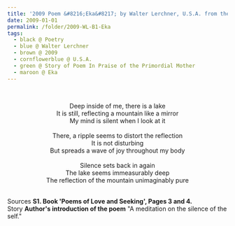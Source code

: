 ```yaml
---
title: '2009 Poem &#8216;Eka&#8217; by Walter Lerchner, U.S.A. from the Book &#8216;Poems of Love and Seeking&#8217;, Pages 3 and 4'
date: 2009-01-01
permalink: /folder/2009-WL-B1-Eka
tags:
  - black @ Poetry
  - blue @ Walter Lerchner
  - brown @ 2009
  - cornflowerblue @ U.S.A.
  - green @ Story of Poem In Praise of the Primordial Mother
  - maroon @ Eka
---
```


<br>

<p style="text-align:center;">
Deep inside of me, there is a lake<br>
It is still, reflecting a mountain like a mirror<br>
My mind is silent when I look at it<br>
<br>
There, a ripple seems to distort the reflection<br>
It is not disturbing<br>
But spreads a wave of joy throughout my body<br>
<br>
Silence sets back in again<br>
The lake seems immeasurably deep<br>
The reflection of the mountain unimaginably pure<br>
</p>

<br>

<wave-list>
<list-title color="DarkSeaGreen" width="40">Sources</list-title>
  <list-item color="BlanchedAlmond"  width="285"><b> S1. Book 'Poems of Love and Seeking', Pages 3 and 4.</b></list-item>
</wave-list>

<br>

<wave-list>
<list-title color="DarkSeaGreen" width="25">Story</list-title>
  <list-item color="BlanchedAlmond"  width="280"><b>Author's introduction of the poem</b> "A meditation on the silence of the self."</list-item>
</wave-list>